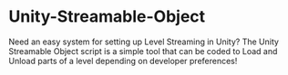 # Unity-Streamable-Object
Need an easy system for setting up Level Streaming in Unity? The Unity Streamable Object script is a simple tool that can be coded to Load and Unload parts of a level depending on developer preferences!
